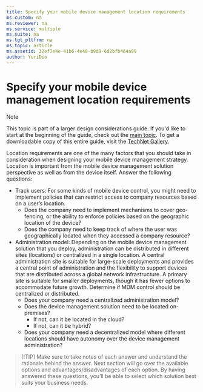 ```yaml
---
title: Specify your mobile device management location requirements
ms.custom: na
ms.reviewer: na
ms.service: multiple
ms.suite: na
ms.tgt_pltfrm: na
ms.topic: article
ms.assetid: 32ef7e4e-41b6-4e40-b9d9-6d2bfb464a99
author: YuriDio
---
```

# Specify your mobile device management location requirements

>[!NOTE]
>This topic is part of a larger design considerations guide. If you'd like to start at the beginning of the guide, check out the [main topic](mdm-design-considerations-guide.md). To get a downloadable copy of this entire guide, visit the [TechNet Gallery](https://gallery.technet.microsoft.com/Mobile-Device-Management-7d401582).

Location requirements are one of the many factors that you should take in consideration when designing your mobile device management strategy. Location is important from the mobile device management solution perspective as well as from the device itself. Answer the following questions:

- Track users: For some kinds of mobile device control, you might need to implement policies that can restrict access to company resources based on a user’s location.
	- Does the company need to implement mechanisms to cover geo-fencing, or the ability to enforce policies based on the geographic location of the device? 
	- Does the company need to keep track of where the user was geographically located when they accessed a company resource?
- Administration model: Depending on the mobile device management solution that you deploy, administration can be distributed in different sites (locations) or centralized in a single location. A central administration site is suitable for large-scale deployments and provides a central point of administration and the flexibility to support devices that are distributed across a global network infrastructure. A primary site is suitable for smaller deployments, though it has fewer options to accommodate future growth. Determine if MDM control should be centralized or distributed.
	- Does your company need a centralized administration model?
	- Does the device management solution need to be located on-premises?
		- If not, can it be located in the cloud?
		- If not, can it be hybrid?
	- Does your company need a decentralized model where different locations should have autonomy over the device management administration?

>[!TIP] Make sure to take notes of each answer and understand the rationale behind the answer. Next section will go over the available options and advantages/disadvantages of each option.  By having answered these questions, you’ll be able to select which solution best suits your business needs.

